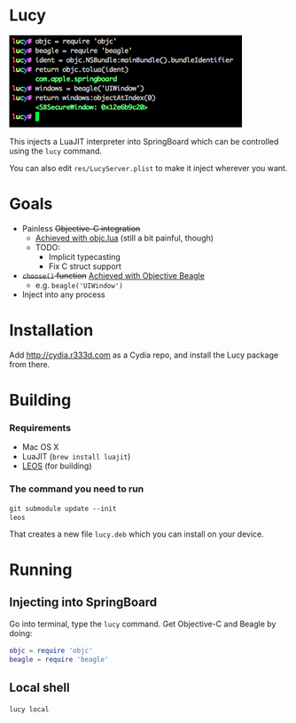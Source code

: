 # Lucy

![](screen.png)

This injects a LuaJIT interpreter into SpringBoard which can be controlled using the `lucy` command.

You can also edit `res/LucyServer.plist` to make it inject wherever you want.

# Goals

* Painless ~~Objective-C integration~~ 
  * [Achieved with objc.lua](http://github.com/rweichler/objc.lua) (still a bit painful, though)
  * TODO:
    * Implicit typecasting
    * Fix C struct support
* ~~`choose()` function~~ [Achieved with Objective Beagle](http://github.com/rweichler/beagle.lua)
  * e.g. `beagle('UIWindow')`
* Inject into any process

# Installation

Add http://cydia.r333d.com as a Cydia repo, and install the Lucy package from there.

# Building

### Requirements

* Mac OS X
* LuaJIT (`brew install luajit`)
* [LEOS](http://github.com/rweichler/LEOS) (for building)

### The command you need to run

```
git submodule update --init
leos
```

That creates a new file `lucy.deb` which you can install on your device.

# Running

## Injecting into SpringBoard

Go into terminal, type the `lucy` command. Get Objective-C and Beagle by doing:

```lua
objc = require 'objc'
beagle = require 'beagle'
```

## Local shell

`lucy local`

